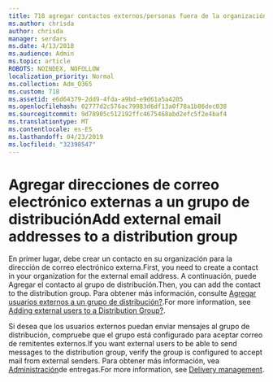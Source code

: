 ```yaml
---
title: 718 agregar contactos externos/personas fuera de la organización a una lista de distribución
ms.author: chrisda
author: chrisda
manager: serdars
ms.date: 4/13/2018
ms.audience: Admin
ms.topic: article
ROBOTS: NOINDEX, NOFOLLOW
localization_priority: Normal
ms.collection: Adm_O365
ms.custom: 718
ms.assetid: e6d64379-2dd9-4fda-a9bd-e9d61a5a4205
ms.openlocfilehash: 02777d2c576ac79983d6df13a0f78a1b86dec038
ms.sourcegitcommit: 9d78905c512192ffc4675468abd2efc5f2e4baf4
ms.translationtype: MT
ms.contentlocale: es-ES
ms.lasthandoff: 04/23/2019
ms.locfileid: "32398547"
---
```

# <a name="add-external-email-addresses-to-a-distribution-group"></a><span data-ttu-id="bb587-102">Agregar direcciones de correo electrónico externas a un grupo de distribución</span><span class="sxs-lookup"><span data-stu-id="bb587-102">Add external email addresses to a distribution group</span></span>

<span data-ttu-id="bb587-103">En primer lugar, debe crear un contacto en su organización para la dirección de correo electrónico externa.</span><span class="sxs-lookup"><span data-stu-id="bb587-103">First, you need to create a contact in your organization for the external email address.</span></span> <span data-ttu-id="bb587-104">A continuación, puede Agregar el contacto al grupo de distribución.</span><span class="sxs-lookup"><span data-stu-id="bb587-104">Then, you can add the contact to the distribution group.</span></span> <span data-ttu-id="bb587-105">Para obtener más información, consulte [Agregar usuarios externos a un grupo de distribución?](https://support.office.com/client/caa0f310-0bb7-48e3-8ad2-cb358b53bbba).</span><span class="sxs-lookup"><span data-stu-id="bb587-105">For more information, see [Adding external users to a Distribution Group?](https://support.office.com/client/caa0f310-0bb7-48e3-8ad2-cb358b53bbba).</span></span>

<span data-ttu-id="bb587-106">Si desea que los usuarios externos puedan enviar mensajes al grupo de distribución, compruebe que el grupo está configurado para aceptar correo de remitentes externos.</span><span class="sxs-lookup"><span data-stu-id="bb587-106">If you want external users to be able to send messages to the distribution group, verify the group is configured to accept mail from external senders.</span></span> <span data-ttu-id="bb587-107">Para obtener más información, vea [Administración](https://technet.microsoft.com/library/bb124513.aspx#deliverymanagement)de entregas.</span><span class="sxs-lookup"><span data-stu-id="bb587-107">For more information, see [Delivery management](https://technet.microsoft.com/library/bb124513.aspx#deliverymanagement).</span></span>
